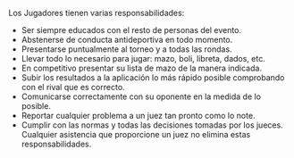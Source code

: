Los Jugadores tienen varias responsabilidades:
- Ser siempre educados con el resto de personas del evento.
- Abstenerse de conducta antideportiva en todo momento.
- Presentarse puntualmente al torneo y a todas las rondas.
- Llevar todo lo necesario para jugar: mazo, boli, libreta, dados, etc.
- En competitivo presentar su lista de mazo de la manera indicada.    
- Subir los resultados a la aplicación lo más rápido posible comprobando con el rival que es correcto.
- Comunicarse correctamente con su oponente en la medida de lo posible.
- Reportar cualquier problema a un juez tan pronto como lo note.
- Cumplir con las normas y todas las decisiones tomadas por los jueces.
Cualquier asistencia que proporcione un juez no elimina estas responsabilidades.